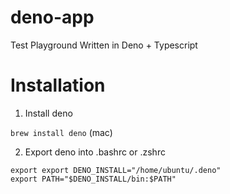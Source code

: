 # deno-app
Test Playground Written in Deno + Typescript

# Installation
1. Install deno

  `brew install deno` (mac)

2. Export deno into .bashrc or .zshrc 

  ```
  export export DENO_INSTALL="/home/ubuntu/.deno"
  export PATH="$DENO_INSTALL/bin:$PATH"
  ```
